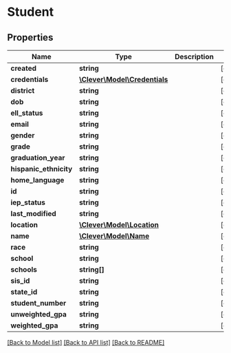 # Student

## Properties
Name | Type | Description | Notes
------------ | ------------- | ------------- | -------------
**created** | **string** |  | [optional] 
**credentials** | [**\Clever\Model\Credentials**](Credentials.md) |  | [optional] 
**district** | **string** |  | [optional] 
**dob** | **string** |  | [optional] 
**ell_status** | **string** |  | [optional] 
**email** | **string** |  | [optional] 
**gender** | **string** |  | [optional] 
**grade** | **string** |  | [optional] 
**graduation_year** | **string** |  | [optional] 
**hispanic_ethnicity** | **string** |  | [optional] 
**home_language** | **string** |  | [optional] 
**id** | **string** |  | [optional] 
**iep_status** | **string** |  | [optional] 
**last_modified** | **string** |  | [optional] 
**location** | [**\Clever\Model\Location**](Location.md) |  | [optional] 
**name** | [**\Clever\Model\Name**](Name.md) |  | [optional] 
**race** | **string** |  | [optional] 
**school** | **string** |  | [optional] 
**schools** | **string[]** |  | [optional] 
**sis_id** | **string** |  | [optional] 
**state_id** | **string** |  | [optional] 
**student_number** | **string** |  | [optional] 
**unweighted_gpa** | **string** |  | [optional] 
**weighted_gpa** | **string** |  | [optional] 

[[Back to Model list]](README.md#documentation-for-models) [[Back to API list]](README.md#documentation-for-api-endpoints) [[Back to README]](README.md)


